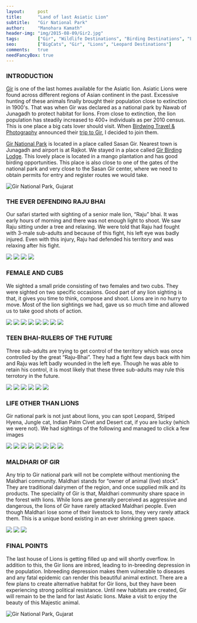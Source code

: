```yaml
---
layout:     post
title:      "Land of last Asiatic Lion"
subtitle:   "Gir National Park"
author:     "Manohara Kamath"
header-img: "img/2015-08-09/Gir2.jpg"
tags:		["Gir", "Wildlife Destinations", "Birding Destinations", "Leopard Destinations",  "Mammal Destinations"]
seo:        ["BigCats", "Gir", "Lions", "Leopard Destinations"]
comments:   true
needFancyBox: true
---
```


<h3>INTRODUCTION</h3>

<p> <a href="http://www.wilderhood.com/destination/Gir" target="_blank">Gir</a> is one of the last homes available for the Asiatic lion. Asiatic Lions were found across different regions of Asian continent in the past. Excessive hunting of these animals finally brought their population close to extinction in 1900's. That was when Gir was declared as a national park by Nawab of Junagadh to protect habitat for lions. From close to extinction, the lion population has steadily increased to 400+ individuals as per 2010 census. This is one place a big cats lover should visit. When <a href="http://www.wilderhood.com/organizer/Birdwing%20Photography" target="_blank">Birdwing Travel & Photography</a> announced their <a href="http://www.wilderhood.com/trip/Gir%20-%20The%20Lions%20Last%20Lair" target="_blank">trip to Gir</a>, I decided to join them.</p>

<p><a href="http://www.wilderhood.com/destination/Gir" target="_blank">Gir National Park</a> is located in a place called Sasan Gir. Nearest town is Junagadh and airport is at Rajkot. We stayed in a place called <a href="http://www.girnationalpark.com/gir_lodge.htm" target="_blank">Gir Birding Lodge</a>. This lovely place is located in a mango plantation and has good birding opportunities. This place is also close to one of the gates of the national park and very close to the Sasan Gir center, where we need to obtain permits for entry and register routes we would take.</p>

<img src="{{ site.baseurl}}/img/2015-08-09/Gir1.jpg" alt="Gir National Park, Gujarat">

<h3>THE EVER DEFENDING RAJU BHAI</h3>

<p>Our safari started with sighting of a senior male lion, “Raju” bhai. It was early hours of morning and there was not enough light to shoot. We saw Raju sitting under a tree and relaxing. We were told that Raju had fought with 3-male sub-adults and because of this fight, his left eye was badly injured. Even with this injury, Raju had defended his territory and was relaxing after his fight.</p>

<div class="w-entity-images">
	<a class="fancybox" rel="group" href="{{ site.baseurl }}/img/2015-08-09/Gir3.jpg"> <img class="w-customised-image-preview w-small-image-preview" src="{{ site.baseurl }}/img/2015-08-09/Gir3.jpg"></a>
	<a class="fancybox" rel="group" href="{{ site.baseurl }}/img/2015-08-09/Gir4.jpg"> <img class="w-customised-image-preview w-small-image-preview" src="{{ site.baseurl }}/img/2015-08-09/Gir4.jpg"></a>
	<a class="fancybox" rel="group" href="{{ site.baseurl }}/img/2015-08-09/Gir5.jpg"> <img class="w-customised-image-preview w-small-image-preview" src="{{ site.baseurl }}/img/2015-08-09/Gir5.jpg"></a>
	<a class="fancybox" rel="group" href="{{ site.baseurl }}/img/2015-08-09/Gir6.jpg"> <img class="w-customised-image-preview w-small-image-preview" src="{{ site.baseurl }}/img/2015-08-09/Gir6.jpg"></a>
</div>

<h3>FEMALE AND CUBS</h3>

<p>We sighted a small pride consisting of two females and two cubs. They were sighted on two specific occasions. Good part of any lion sighting is that, it gives you time to think, compose and shoot. Lions are in no hurry to move. Most of the lion sightings we had, gave us so much time and allowed us to take good shots of action.</p>

<div class="w-entity-images">
	<a class="fancybox" rel="group" href="{{ site.baseurl }}/img/2015-08-09/Gir7.jpg"> <img class="w-customised-image-preview w-small-image-preview" src="{{ site.baseurl }}/img/2015-08-09/Gir7.jpg"></a>
	<a class="fancybox" rel="group" href="{{ site.baseurl }}/img/2015-08-09/Gir8.jpg"> <img class="w-customised-image-preview w-small-image-preview" src="{{ site.baseurl }}/img/2015-08-09/Gir8.jpg"></a>
	<a class="fancybox" rel="group" href="{{ site.baseurl }}/img/2015-08-09/Gir9.jpg"> <img class="w-customised-image-preview w-small-image-preview" src="{{ site.baseurl }}/img/2015-08-09/Gir9.jpg"></a>
	<a class="fancybox" rel="group" href="{{ site.baseurl }}/img/2015-08-09/Gir10.jpg"> <img class="w-customised-image-preview w-small-image-preview" src="{{ site.baseurl }}/img/2015-08-09/Gir10.jpg"></a>
	<a class="fancybox" rel="group" href="{{ site.baseurl }}/img/2015-08-09/Gir11.jpg"> <img class="w-customised-image-preview w-small-image-preview" src="{{ site.baseurl }}/img/2015-08-09/Gir11.jpg"></a>
	<a class="fancybox" rel="group" href="{{ site.baseurl }}/img/2015-08-09/Gir12.jpg"> <img class="w-customised-image-preview w-small-image-preview" src="{{ site.baseurl }}/img/2015-08-09/Gir12.jpg"></a>
	<a class="fancybox" rel="group" href="{{ site.baseurl }}/img/2015-08-09/Gir13.jpg"> <img class="w-customised-image-preview w-small-image-preview" src="{{ site.baseurl }}/img/2015-08-09/Gir13.jpg"></a>
	<a class="fancybox" rel="group" href="{{ site.baseurl }}/img/2015-08-09/Gir14.jpg"> <img class="w-customised-image-preview w-small-image-preview" src="{{ site.baseurl }}/img/2015-08-09/Gir14.jpg"></a>
</div>


<h3>TEEN BHAI-RULERS OF THE FUTURE</h3>

<p>Three sub-adults are trying to get control of the territory which was once controlled by the great “Raju-Bhai”. They had a fight few days back with him and Raju was left badly wounded in the left eye. Though he was able to retain his control, it is most likely that these three sub-adults may rule this terrotory in the future.</p>

<div class="w-entity-images">
	<a class="fancybox" rel="group" href="{{ site.baseurl }}/img/2015-08-09/Gir15.jpg"> <img class="w-customised-image-preview w-small-image-preview" src="{{ site.baseurl }}/img/2015-08-09/Gir15.jpg"></a>
	<a class="fancybox" rel="group" href="{{ site.baseurl }}/img/2015-08-09/Gir16.jpg"> <img class="w-customised-image-preview w-small-image-preview" src="{{ site.baseurl }}/img/2015-08-09/Gir16.jpg"></a>
	<a class="fancybox" rel="group" href="{{ site.baseurl }}/img/2015-08-09/Gir17.jpg"> <img class="w-customised-image-preview w-small-image-preview" src="{{ site.baseurl }}/img/2015-08-09/Gir17.jpg"></a>
	<a class="fancybox" rel="group" href="{{ site.baseurl }}/img/2015-08-09/Gir18.jpg"> <img class="w-customised-image-preview w-small-image-preview" src="{{ site.baseurl }}/img/2015-08-09/Gir18.jpg"></a>
	<a class="fancybox" rel="group" href="{{ site.baseurl }}/img/2015-08-09/Gir19.jpg"> <img class="w-customised-image-preview w-small-image-preview" src="{{ site.baseurl }}/img/2015-08-09/Gir19.jpg"></a>
	<a class="fancybox" rel="group" href="{{ site.baseurl }}/img/2015-08-09/Gir20.jpg"> <img class="w-customised-image-preview w-small-image-preview" src="{{ site.baseurl }}/img/2015-08-09/Gir20.jpg"></a>
</div>

<h3>LIFE OTHER THAN LIONS</h3>

<p>Gir national park is not just about lions, you can spot Leopard, Striped Hyena, Jungle cat, Indian Palm Civet and Desert cat, if you are lucky (which we were not). We had sightings of the following and managed to click a few images</p>

<div class="w-entity-images">
	<a class="fancybox" rel="group" href="{{ site.baseurl }}/img/2015-08-09/Gir21.jpg"> <img class="w-customised-image-preview w-small-image-preview" src="{{ site.baseurl }}/img/2015-08-09/Gir21.jpg"></a>
	<a class="fancybox" rel="group" href="{{ site.baseurl }}/img/2015-08-09/Gir22.jpg"> <img class="w-customised-image-preview w-small-image-preview" src="{{ site.baseurl }}/img/2015-08-09/Gir22.jpg"></a>
	<a class="fancybox" rel="group" href="{{ site.baseurl }}/img/2015-08-09/Gir23.jpg"> <img class="w-customised-image-preview w-small-image-preview" src="{{ site.baseurl }}/img/2015-08-09/Gir23.jpg"></a>
	<a class="fancybox" rel="group" href="{{ site.baseurl }}/img/2015-08-09/Gir24.jpg"> <img class="w-customised-image-preview w-small-image-preview" src="{{ site.baseurl }}/img/2015-08-09/Gir24.jpg"></a>
	<a class="fancybox" rel="group" href="{{ site.baseurl }}/img/2015-08-09/Gir25.jpg"> <img class="w-customised-image-preview w-small-image-preview" src="{{ site.baseurl }}/img/2015-08-09/Gir25.jpg"></a>
	<a class="fancybox" rel="group" href="{{ site.baseurl }}/img/2015-08-09/Gir26.jpg"> <img class="w-customised-image-preview w-small-image-preview" src="{{ site.baseurl }}/img/2015-08-09/Gir26.jpg"></a>
	<a class="fancybox" rel="group" href="{{ site.baseurl }}/img/2015-08-09/Gir27.jpg"> <img class="w-customised-image-preview w-small-image-preview" src="{{ site.baseurl }}/img/2015-08-09/Gir27.jpg"></a>
	<a class="fancybox" rel="group" href="{{ site.baseurl }}/img/2015-08-09/Gir28.jpg"> <img class="w-customised-image-preview w-small-image-preview" src="{{ site.baseurl }}/img/2015-08-09/Gir28.jpg"></a>
</div>

<h3>MALDHARI OF GIR</h3>

<p>Any trip to Gir national park will not be complete without mentioning the Maldhari community. Maldhari stands for “owner of animal (live) stock”. They are traditional dairymen of the region, and once supplied milk and its products. The speciality of Gir is that, Maldhari community share space in the forest with lions. While lions are generally perceived as aggressive and dangerous, the lions of Gir have rarely attacked Maldhari people. Even though Maldhari lose some of their livestock to lions, they very rarely attack them. This is a unique bond existing in an ever shrinking green space.</p>

<div class="w-entity-images">
	<a class="fancybox" rel="group" href="{{ site.baseurl }}/img/2015-08-09/Gir29.jpg"> <img class="w-customised-image-preview w-small-image-preview" src="{{ site.baseurl }}/img/2015-08-09/Gir29.jpg"></a>
	<a class="fancybox" rel="group" href="{{ site.baseurl }}/img/2015-08-09/Gir30.jpg"> <img class="w-customised-image-preview w-small-image-preview" src="{{ site.baseurl }}/img/2015-08-09/Gir30.jpg"></a>
	<a class="fancybox" rel="group" href="{{ site.baseurl }}/img/2015-08-09/Gir31.jpg"> <img class="w-customised-image-preview w-small-image-preview" src="{{ site.baseurl }}/img/2015-08-09/Gir31.jpg"></a>
</div>

<h3>FINAL POINTS</h3>

<p>The last house of Lions is getting filled up and will shortly overflow. In addition to this, the Gir lions are inbred, leading to in-breeding depression in the population. Inbreeding depression makes them vulnerable to diseases and any fatal epidemic can render this beautiful animal extinct. There are a few plans to create alternative habitat for Gir lions, but they have been experiencing strong political resistance. Until new habitats are created, Gir will remain to be the land for last Asiatic lions. Make a visit to enjoy the beauty of this Majestic animal.</p>

<img src="{{ site.baseurl}}/img/2015-08-09/Gir32.jpg" alt="Gir National Park, Gujarat">